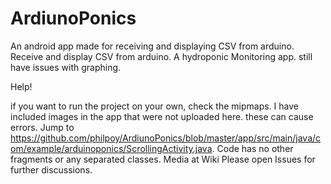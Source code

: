 # ArdiunoPonics
An android app made for receiving and displaying CSV from arduino. 
Receive and display CSV from arduino. A hydroponic Monitoring app. still have issues with graphing.

Help!

if you want to run the project on your own, check the mipmaps. 
I have included images in the app that were not uploaded here. these can cause errors.
Jump to https://github.com/philpoy/ArdiunoPonics/blob/master/app/src/main/java/com/example/arduinoponics/ScrollingActivity.java.
Code has no other fragments or any separated classes.
Media at Wiki
Please open Issues for further discussions.
